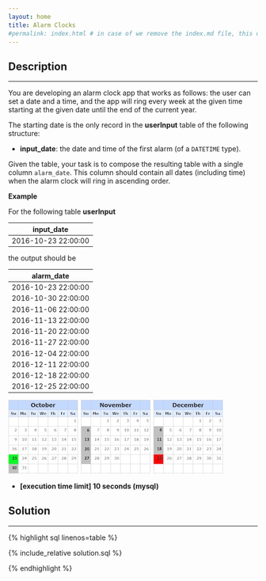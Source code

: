 ```yaml
---
layout: home
title: Alarm Clocks
#permalink: index.html # in case of we remove the index.md file, this doc will be the index page
---
```


<div class="row">
<div class="columnStmt" markdown="1">

## Description

---

You are developing an alarm clock app that works as follows: the user can set a date and a time, and the app will ring every week at the given time starting at the given date until the end of the current year.

The starting date is the only record in the **userInput** table of the following structure:

- **input_date**: the date and time of the first alarm (of a <code>DATETIME</code> type).

Given the table, your task is to compose the resulting table with a single column <code>alarm_date</code>. This column should contain all dates (including time) when the alarm clock will ring in ascending order.

**Example**

For the following table **userInput**

| input_date          |
| ------------------- |
| 2016-10-23 22:00:00 |

the output should be

| alarm_date          |
| ------------------- |
| 2016-10-23 22:00:00 |
| 2016-10-30 22:00:00 |
| 2016-11-06 22:00:00 |
| 2016-11-13 22:00:00 |
| 2016-11-20 22:00:00 |
| 2016-11-27 22:00:00 |
| 2016-12-04 22:00:00 |
| 2016-12-11 22:00:00 |
| 2016-12-18 22:00:00 |
| 2016-12-25 22:00:00 |

![](./images/example.jpg)

- **[execution time limit] 10 seconds (mysql)**

</div>
<div class="columnSol" markdown="1">

## Solution

---

{% highlight sql linenos=table %}

{% include_relative solution.sql %}

{% endhighlight %}

</div>
</div>
